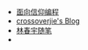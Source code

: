 - [面向信仰编程](https://draveness.me/)
- [crossoverjie's Blog](https://crossoverjie.top/)
- [林春宇随笔](https://lcy.lcy9.cn/type20?mobile)
- 







